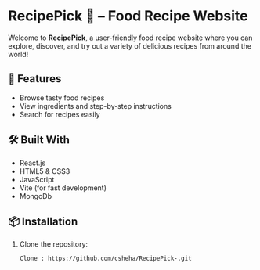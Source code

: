 # RecipePick 🍲 – Food Recipe Website

Welcome to **RecipePick**, a user-friendly food recipe website where you can explore, discover, and try out a variety of delicious recipes from around the world!

## 🚀 Features

- Browse tasty food recipes
- View ingredients and step-by-step instructions
- Search for recipes easily

## 🛠️ Built With

- React.js
- HTML5 & CSS3
- JavaScript
- Vite (for fast development)
- MongoDb

## 📦 Installation

1. Clone the repository:
   ```bash
   Clone : https://github.com/csheha/RecipePick-.git
   ```
